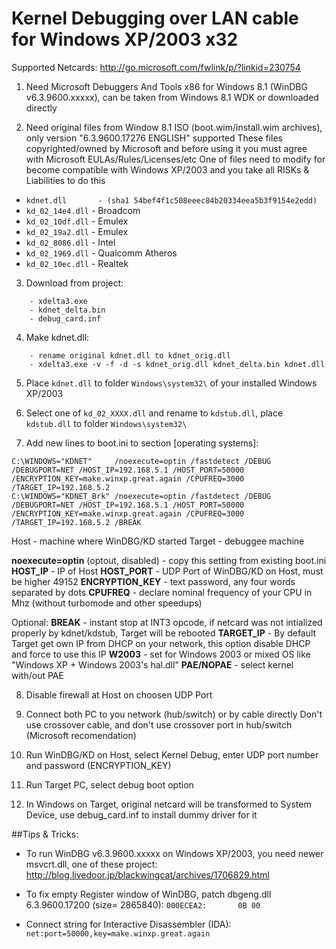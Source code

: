 # Kernel Debugging over LAN cable for Windows XP/2003 x32

Supported Netcards: <http://go.microsoft.com/fwlink/p/?linkid=230754>

1)  Need Microsoft Debuggers And Tools x86 for Windows 8.1 (WinDBG v6.3.9600.xxxxx), can be taken from Windows 8.1 WDK or downloaded directly

2)  Need original files from Window 8.1 ISO (boot.wim/install.wim archives), only version "6.3.9600.17276 ENGLISH" supported
    These files copyrighted/owned by Microsoft and before using it you must agree with Microsoft EULAs/Rules/Licenses/etc
    One of files need to modify for become compatible with Windows XP/2003 and you take all RISKs & Liabilities to do this

* `kdnet.dll       - (sha1 54bef4f1c508eeec84b20334eea5b3f9154e2edd)`
* `kd_02_14e4.dll` - Broadcom
* `kd_02_10df.dll` - Emulex
* `kd_02_19a2.dll` - Emulex
* `kd_02_8086.dll` - Intel
* `kd_02_1969.dll` - Qualcomm Atheros
* `kd_02_10ec.dll` - Realtek

3)  Download from project:
```
    - xdelta3.exe
    - kdnet_delta.bin
    - debug_card.inf
```
4)  Make kdnet.dll:
```
    - rename original kdnet.dll to kdnet_orig.dll
    - xdelta3.exe -v -f -d -s kdnet_orig.dll kdnet_delta.bin kdnet.dll
```
5)  Place `kdnet.dll` to folder `Windows\system32\` of your installed Windows XP/2003

6)  Select one of `kd_02_XXXX.dll` and rename to `kdstub.dll`, place `kdstub.dll` to folder `Windows\system32\`

7)  Add new lines to boot.ini to section [operating systems]:
```
C:\WINDOWS="KDNET"     /noexecute=optin /fastdetect /DEBUG /DEBUGPORT=NET /HOST_IP=192.168.5.1 /HOST_PORT=50000 /ENCRYPTION_KEY=make.winxp.great.again /CPUFREQ=3000 /TARGET_IP=192.168.5.2
C:\WINDOWS="KDNET_Brk" /noexecute=optin /fastdetect /DEBUG /DEBUGPORT=NET /HOST_IP=192.168.5.1 /HOST_PORT=50000 /ENCRYPTION_KEY=make.winxp.great.again /CPUFREQ=3000 /TARGET_IP=192.168.5.2 /BREAK
```

Host -  machine where WinDBG/KD started
Target - debuggee machine

**noexecute=optin** (optout, disabled) - copy this setting from existing boot.ini
**HOST_IP** - IP of Host
**HOST_PORT** - UDP Port of WinDBG/KD on Host, must be higher 49152
**ENCRYPTION_KEY** - text password, any four words separated by dots
**CPUFREQ** - declare nominal frequency of your CPU in Mhz (without turbomode and other speedups)

Optional:
**BREAK** - instant stop at INT3 opcode, if netcard was not intialized properly by kdnet/kdstub, Target will be rebooted
**TARGET_IP** - By default Target get own IP from DHCP on your network, this option disable DHCP and force to use this IP
**W2003** - set for Windows 2003 or mixed OS like "Windows XP + Windows 2003's hal.dll"
**PAE/NOPAE** - select kernel with/out PAE

8)  Disable firewall at Host on choosen UDP Port

9)  Connect both PC to you network (hub/switch) or by cable directly
    Don't use crossover cable, and don't use crossover port in hub/switch (Microsoft recomendation)

10) Run WinDBG/KD on Host, select Kernel Debug, enter UDP port number and password (ENCRYPTION_KEY)

11) Run Target PC, select debug boot option

12) In Windows on Target, original netcard will be transformed to System Device, use debug_card.inf to install dummy driver for it




##Tips & Tricks:
- To run WinDBG v6.3.9600.xxxxx on Windows XP/2003, you need newer msvcrt.dll, one of these project: <http://blog.livedoor.jp/blackwingcat/archives/1706829.html>

- To fix empty Register window of WinDBG, patch dbgeng.dll 6.3.9600.17200 (size= 2865840):
  `000ECEA2:       0B 00`

- Connect string for Interactive Disassembler (IDA):
  `net:port=50000,key=make.winxp.great.again`